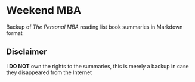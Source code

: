 # Weekend MBA 
Backup of *The Personal MBA* reading list book summaries in Markdown format

## Disclaimer
I **DO NOT** own the rights to the summaries, this is merely a backup in case they disappeared from the Internet
